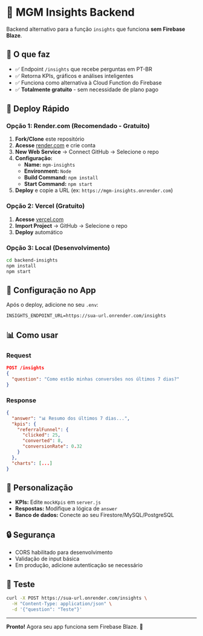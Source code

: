 # 🚀 MGM Insights Backend

Backend alternativo para a função `insights` que funciona **sem Firebase Blaze**.

## 🎯 O que faz

- ✅ Endpoint `/insights` que recebe perguntas em PT-BR
- ✅ Retorna KPIs, gráficos e análises inteligentes
- ✅ Funciona como alternativa à Cloud Function do Firebase
- ✅ **Totalmente gratuito** - sem necessidade de plano pago

## 🚀 Deploy Rápido

### Opção 1: Render.com (Recomendado - Gratuito)

1. **Fork/Clone** este repositório
2. **Acesse** [render.com](https://render.com) e crie conta
3. **New Web Service** → Connect GitHub → Selecione o repo
4. **Configuração:**
   - **Name:** `mgm-insights`
   - **Environment:** `Node`
   - **Build Command:** `npm install`
   - **Start Command:** `npm start`
5. **Deploy** e copie a URL (ex: `https://mgm-insights.onrender.com`)

### Opção 2: Vercel (Gratuito)

1. **Acesse** [vercel.com](https://vercel.com)
2. **Import Project** → GitHub → Selecione o repo
3. **Deploy** automático

### Opção 3: Local (Desenvolvimento)

```bash
cd backend-insights
npm install
npm start
```

## 🔧 Configuração no App

Após o deploy, adicione no seu `.env`:

```env
INSIGHTS_ENDPOINT_URL=https://sua-url.onrender.com/insights
```

## 📊 Como usar

### Request
```json
POST /insights
{
  "question": "Como estão minhas conversões nos últimos 7 dias?"
}
```

### Response
```json
{
  "answer": "📊 Resumo dos últimos 7 dias...",
  "kpis": {
    "referralFunnel": {
      "clicked": 25,
      "converted": 8,
      "conversionRate": 0.32
    }
  },
  "charts": [...]
}
```

## 🎨 Personalização

- **KPIs:** Edite `mockKpis` em `server.js`
- **Respostas:** Modifique a lógica de `answer` 
- **Banco de dados:** Conecte ao seu Firestore/MySQL/PostgreSQL

## 🔒 Segurança

- CORS habilitado para desenvolvimento
- Validação de input básica
- Em produção, adicione autenticação se necessário

## 📱 Teste

```bash
curl -X POST https://sua-url.onrender.com/insights \
  -H "Content-Type: application/json" \
  -d '{"question": "Teste"}'
```

---

**Pronto!** Agora seu app funciona sem Firebase Blaze. 🎉
